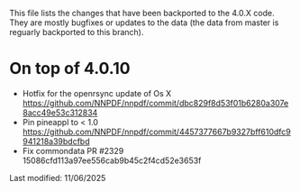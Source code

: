 This file lists the changes that have been backported to the 4.0.X code.
They are mostly bugfixes or updates to the data (the data from master is reguarly backported to this branch).

# On top of 4.0.10

- Hotfix for the openrsync update of Os X https://github.com/NNPDF/nnpdf/commit/dbc829f8d53f01b6280a307e8acc49e53c312834
- Pin pineappl to < 1.0 https://github.com/NNPDF/nnpdf/commit/4457377667b9327bff610dfc9941218a39bdcfbd
- Fix commondata PR #2329 15086cfd113a97ee556cab9b45c2f4cd52e3653f

Last modified: 11/06/2025
